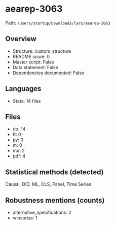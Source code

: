 # aearep-3063

Path: `/Users/startup/Downloads/lars/aearep-3063`

## Overview
- Structure: custom_structure
- README score: 0
- Master script: False
- Data statement: False
- Dependencies documented: False

## Languages
- Stata: 14 files

## Files
- do: 14
- R: 0
- py: 0
- m: 0
- md: 2
- pdf: 4

## Statistical methods (detected)
Causal, DID, ML, OLS, Panel, Time Series

## Robustness mentions (counts)
- alternative_specifications: 2
- winsorize: 1